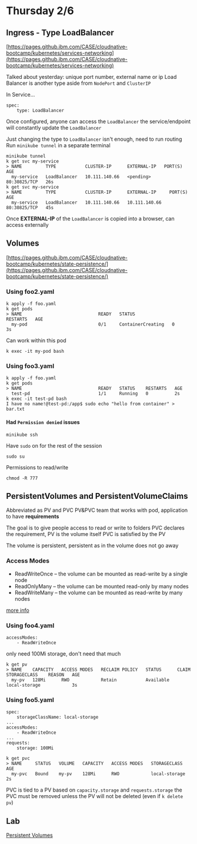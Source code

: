 # Thursday 2/6

## Ingress - Type LoadBalancer

[https://pages.github.ibm.com/CASE/cloudnative-bootcamp/kubernetes/services-networking](https://pages.github.ibm.com/CASE/cloudnative-bootcamp/kubernetes/services-networking)

Talked about yesterday: unique port number, external name or ip
Load Balancer is another type aside from `NodePort` and `ClusterIP`

In Service...
	
	spec:
		type: LoadBalancer

Once configured, anyone can access the `LoadBalancer`
the service/endpoint will constantly update the `LoadBalancer`

Just changing the type to `LoadBalancer` isn't enough, need to run routing
Run `minikube tunnel` in a separate terminal

	minikube tunnel
	k get svc my-service
	> NAME         TYPE           CLUSTER-IP      EXTERNAL-IP   PORT(S)        AGE
	  my-service   LoadBalancer   10.111.140.66   <pending>     80:30825/TCP   26s
	k get svc my-service
	> NAME         TYPE           CLUSTER-IP      EXTERNAL-IP     PORT(S)        AGE
	  my-service   LoadBalancer   10.111.140.66   10.111.140.66   80:30825/TCP   45s

Once **EXTERNAL-IP** of the `LoadBalancer` is copied into a browser, can access externally

## Volumes

[https://pages.github.ibm.com/CASE/cloudnative-bootcamp/kubernetes/state-persistence/](https://pages.github.ibm.com/CASE/cloudnative-bootcamp/kubernetes/state-persistence/)

### Using foo2.yaml
	
	k apply -f foo.yaml
	k get pods
	> NAME                             READY   STATUS              RESTARTS   AGE
	  my-pod                           0/1     ContainerCreating   0          3s

Can work within this pod
	
	k exec -it my-pod bash

### Using foo3.yaml

	k apply -f foo.yaml
	k get pods
	> NAME                             READY   STATUS    RESTARTS   AGE
	  test-pd                          1/1     Running   0          2s
	k exec -it test-pd bash
	I have no name!@test-pd:/app$ sudo echo "hello from container" > bar.txt

#### Had `Permission denied` issues

	minikube ssh

Have `sudo` on for the rest of the session
	
	sudo su

Permissions to read/write

	chmod -R 777

## PersistentVolumes and PersistentVolumeClaims

Abbreviated as PV and PVC
PV&PVC team that works with pod, application to have **requirements**

The goal is to give people access to read or write to folders
PVC declares the requirement, PV is the volume itself
PVC is satisfied by the PV

The volume is persistent, persistent as in the volume does not go away

### Access Modes

-   ReadWriteOnce – the volume can be mounted as read-write by a single node
-   ReadOnlyMany – the volume can be mounted read-only by many nodes
-   ReadWriteMany – the volume can be mounted as read-write by many nodes

[more info](https://kubernetes.io/docs/concepts/storage/persistent-volumes/#access-modes)

### Using foo4.yaml

	accessModes:
		- ReadWriteOnce

only need 100Mi storage, don't need that much

	k get pv
	> NAME    CAPACITY   ACCESS MODES   RECLAIM POLICY   STATUS      CLAIM   STORAGECLASS    REASON   AGE
	  my-pv   128Mi      RWO            Retain           Available           local-storage            3s

### Using foo5.yaml

	spec:
		storageClassName: local-storage
	...
	accessModes:
		- ReadWriteOnce
	...
	requests:
		storage: 100Mi

[//]: #(break)

	k get pvc
	> NAME     STATUS   VOLUME   CAPACITY   ACCESS MODES   STORAGECLASS    AGE
	  my-pvc   Bound    my-pv    128Mi      RWO            local-storage   2s

PVC is tied to a PV based on `capacity.storage` and `requests.storage`
the PVC must be removed unless the PV will not be deleted (even if `k delete pv`)

## Lab

[Persistent Volumes](https://pages.github.ibm.com/CASE/cloudnative-bootcamp/kubernetes/activities/labs/lab10/)

